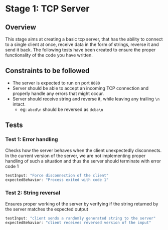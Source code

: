 # Stage 1: TCP Server

## Overview
This stage aims at creating a basic tcp server, that has the ability to connect to a single client at once, receive data in the form of strings, reverse it and send it back. The following tests have been created to ensure the proper functionality of the code you have written.

## Constraints to be followed
- The server is expected to run on port `8080`
- Server should be able to accept an incoming TCP connection and properly handle any errors that might occur.
- Server should receive string and reverse it, while leaving any trailing `\n` intact.
    - eg: `abcd\n` should be reversed as `dcba\n`

## Tests 
### Test 1: Error handling
Checks how the server behaves when the client unexpectedly disconnects. In the current version of the server, we are not implementing proper handling of such a situation and thus the server should terminate with error code 1
```js
testInput: "Force disconnection of the client"
expectedBehavior: "Process exited with code 1"
```

### Test 2: String reversal
Ensures proper working of the server by verifying if the string returned by the server matches the expected output
```js
testInput: "client sends a randomly generated string to the server"
expectedBehavior: "client receives reversed version of the input"
```